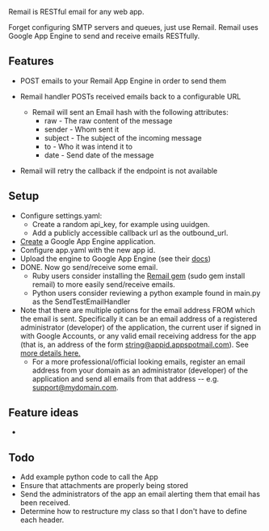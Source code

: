 Remail is RESTful email for any web app.

Forget configuring SMTP servers and queues, just use Remail. 
Remail uses Google App Engine to send and receive emails RESTfully.

## Features
* POST emails to your Remail App Engine in order to send them
* Remail handler POSTs received emails back to a configurable URL
  * Remail will sent an Email hash with the following attributes:
    * raw - The raw content of the message
    * sender - Whom sent it
    * subject - The subject of the incoming message
    * to - Who it was intend it to
    * date - Send date of the message
    
* Remail will retry the callback if the endpoint is not available

## Setup
* Configure settings.yaml:
  * Create a random api_key, for example using uuidgen.
  * Add a publicly accessible callback url as the outbound_url.
* [Create](https://appengine.google.com/) a Google App Engine application.
* Configure app.yaml with the new app id.
* Upload the engine to Google App Engine (see their [docs](http://code.google.com/appengine/docs))
* DONE. Now go send/receive some email.
  * Ruby users consider installing the [Remail gem](http://github.com/maccman/remail) (sudo gem install remail) to more easily send/receive emails.
  * Python users consider reviewing a python example found in main.py as the SendTestEmailHandler
* Note that there are multiple options for the email address FROM which the email is sent. Specifically it can be an email address of a registered administrator (developer) of the application, the current user if signed in with Google Accounts, or any valid email receiving address for the app (that is, an address of the form string@appid.appspotmail.com). See [more details here.](http://code.google.com/appengine/docs/python/mail/overview.html)
  * For a more professional/official looking emails, register an email address from your domain as an administrator (developer) of the application and send all emails from that address -- e.g. support@mydomain.com.


## Feature ideas
* 

## Todo
* Add example python code to call the App
* Ensure that attachments are properly being stored 
* Send the administrators of the app an email alerting them that email has been received.
* Determine how to restructure my class so that I don't have to define each header.
